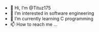 - 👋 Hi, I’m @Tituz175
- 👀 I’m interested in software engineering
- 🌱 I’m currently learning C programming
- 📫 How to reach me ...

<!---
Tituz175/Tituz175 is a ✨ special ✨ repository because its `README.md` (this file) appears on your GitHub profile.
You can click the Preview link to take a look at your changes.
--->
